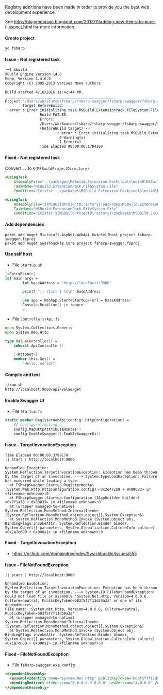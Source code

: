 Registry additions have been made in order to provide you the best web development experience.

See http://bloggemdano.blogspot.com/2013/11/adding-new-items-to-pure-f-aspnet.html for more information.


#### Create project

```bash
yo fsharp
```

#### Issue - Not registered task

```bash
╰─$ xbuild
XBuild Engine Version 14.0
Mono, Version 4.4.0.0
Copyright (C) 2005-2013 Various Mono authors

Build started 4/18/2016 11:42:44 PM.
__________________________________________________
Project "/Users/wk/Source/fsharp/fsharp-swagger/fsharp-swagger/fsharp-swagger.fsproj" (default target(s)):
        Target BeforeBuild:
: error : Error initializing task MSBuild.ExtensionPack.FileSystem.File: Not registered task MSBuild.ExtensionPack.FileSystem.File.
                Build FAILED.
                Errors:
                /Users/wk/Source/fsharp/fsharp-swagger/fsharp-swagger/fsharp-swagger.fsproj (default targets) ->
                (BeforeBuild target) ->
                        : error : Error initializing task MSBuild.ExtensionPack.FileSystem.File: Not registered task MSBuild.ExtensionPack.FileSystem.File.
                         0 Warning(s)
                         1 Error(s)
                Time Elapsed 00:00:00.1794100
```

#### Fixed - Not registered task

Convert `..` to `$(MSBuildProjectDirectory)`

```xml
<UsingTask
    AssemblyFile="..\packages\MSBuild.Extension.Pack\tools\net40\MSBuild.ExtensionPack.dll"
    TaskName="MSBuild.ExtensionPack.FileSystem.File"
    Condition="Exists('..\packages\MSBuild.Extension.Pack\tools\net40\MSBuild.ExtensionPack.dll')" />
```

```xml
<UsingTask
    AssemblyFile="$(MSBuildProjectDirectory)\packages\MSBuild.Extension.Pack\tools\net40\MSBuild.ExtensionPack.dll"
    TaskName="MSBuild.ExtensionPack.FileSystem.File"
    Condition="Exists('$(MSBuildProjectDirectory)\packages\MSBuild.Extension.Pack\tools\net40\MSBuild.ExtensionPack.dll')" />
```

#### Add dependencies

```
paket add nuget Microsoft.AspNet.WebApi.OwinSelfHost project fsharp-swagger.fsproj
paket add nuget Swashbuckle.Core project fsharp-swagger.fsproj
```

#### Use self host

- File `Startup.sh`

```fsharp
[<EntryPoint>]
let main argv =
        let baseAddress = "http://localhost:9000"

        printf "|| start | %s\n" baseAddress

        use app = WebApp.Start<Startup>(url = baseAddress)
        Console.ReadLine() |> ignore
        0
```

- File `Controllers\Api.fs`

```fsharp
open System.Collections.Generic
open System.Web.Http

type ValueController() =
    inherit ApiController()

    [<HttpGet>]
    member this.Get() =
        "Hello, world!"
```

#### Compile and test

```bash
./run.sh
http://localhost:9000/api/value/get
```

#### Enable Swagger UI

- File `Startup.fs`

``` fsharp
static member RegisterWebApi(config: HttpConfiguration) =
    // Configure routing
    config.MapHttpAttributeRoutes()
    config.EnableSwagger().EnableSwaggerUi()
```

#### Issue - TargetInvocationException

```
Time Elapsed 00:00:00.3799170
|| start | http://localhost:9000

Unhandled Exception:
System.Reflection.TargetInvocationException: Exception has been thrown by the target of an invocation. ---> System.TypeLoadException: Failure has occurred while loading a type.
  at FSharpSwagger.Startup.RegisterWebApi (System.Web.Http.HttpConfiguration config) <0x2e472b0 + 0x00023> in <filename unknown>:0
  at FSharpSwagger.Startup.Configuration (IAppBuilder builder) <0x7f1a78 + 0x00037> in <filename unknown>:0
  at (wrapper managed-to-native) System.Reflection.MonoMethod:InternalInvoke (System.Reflection.MonoMethod,object,object[],System.Exception&)
  at System.Reflection.MonoMethod.Invoke (System.Object obj, BindingFlags invokeAttr, System.Reflection.Binder binder, System.Object[] parameters, System.Globalization.CultureInfo culture) <0x1a7c600 + 0x000a1> in <filename unknown>:0
```

#### Fixed - TargetInvocationException

- https://github.com/domaindrivendev/Swashbuckle/issues/555


#### Issue - FileNotFoundException

```
|| start | http://localhost:9000

Unhandled Exception:
System.Reflection.TargetInvocationException: Exception has been thrown by the target of an invocation. ---> System.IO.FileNotFoundException: Could not load file or assembly 'System.Net.Http, Version=4.0.0.0, Culture=neutral, PublicKeyToken=b03f5f7f11d50a3a' or one of its dependencies.
File name: 'System.Net.Http, Version=4.0.0.0, Culture=neutral, PublicKeyToken=b03f5f7f11d50a3a'
  at (wrapper managed-to-native) System.Reflection.MonoMethod:InternalInvoke (System.Reflection.MonoMethod,object,object[],System.Exception&)
  at System.Reflection.MonoMethod.Invoke (System.Object obj, BindingFlags invokeAttr, System.Reflection.Binder binder, System.Object[] parameters, System.Globalization.CultureInfo culture) <0x1a7c600 + 0x000a1> in <filename unknown>:0
```

#### Fixed - FileNotFoundException

- File `fsharp-swagger.exe.config`

```xml
<dependentAssembly>
  <assemblyIdentity name="System.Net.Http" publicKeyToken="b03f5f7f11d50a3a" culture="neutral" />
  <bindingRedirect oldVersion="0.0.0.0-2.0.0.0" newVersion="4.0.0.0" />
</dependentAssembly>
```